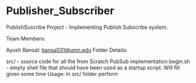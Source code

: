 # Publisher_Subscriber
PublishSuscribe
Project - Implementing Publish Subscribe system.

Team Members:

Ayush Bansal: bansa031@umn.edu
Folder Details:

src/ - source code for all the from Scratch PubSub implementation
begin.sh - empty shell file that should have been used as a startup script. Will fill given some time
Usage: In src/ folder perform
